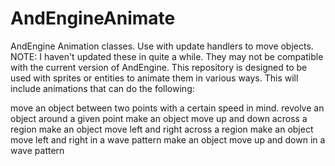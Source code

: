 AndEngineAnimate
================

AndEngine Animation classes.  Use with update handlers to move objects.
NOTE:  I haven't updated these in quite a while.  They may not be compatible with the current version of AndEngine.
This repository is designed to be used with sprites or entities to animate them in various ways.
This will include animations that can do the following:

move an object between two points with a certain speed in mind. 
revolve an object around a given point 
make an object move up and down across a region
make an object move left and right across a region
make an object move left and right in a wave pattern
make an object move up and down in a wave pattern

